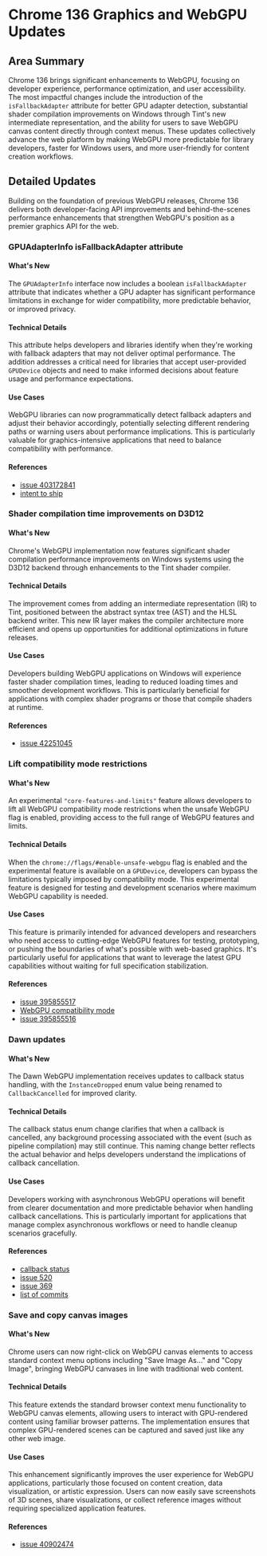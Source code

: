 # Chrome 136 Graphics and WebGPU Updates

## Area Summary

Chrome 136 brings significant enhancements to WebGPU, focusing on developer experience, performance optimization, and user accessibility. The most impactful changes include the introduction of the `isFallbackAdapter` attribute for better GPU adapter detection, substantial shader compilation improvements on Windows through Tint's new intermediate representation, and the ability for users to save WebGPU canvas content directly through context menus. These updates collectively advance the web platform by making WebGPU more predictable for library developers, faster for Windows users, and more user-friendly for content creation workflows.

## Detailed Updates

Building on the foundation of previous WebGPU releases, Chrome 136 delivers both developer-facing API improvements and behind-the-scenes performance enhancements that strengthen WebGPU's position as a premier graphics API for the web.

### GPUAdapterInfo isFallbackAdapter attribute

#### What's New
The `GPUAdapterInfo` interface now includes a boolean `isFallbackAdapter` attribute that indicates whether a GPU adapter has significant performance limitations in exchange for wider compatibility, more predictable behavior, or improved privacy.

#### Technical Details
This attribute helps developers and libraries identify when they're working with fallback adapters that may not deliver optimal performance. The addition addresses a critical need for libraries that accept user-provided `GPUDevice` objects and need to make informed decisions about feature usage and performance expectations.

#### Use Cases
WebGPU libraries can now programmatically detect fallback adapters and adjust their behavior accordingly, potentially selecting different rendering paths or warning users about performance implications. This is particularly valuable for graphics-intensive applications that need to balance compatibility with performance.

#### References
- [issue 403172841](https://issues.chromium.org/issues/403172841)
- [intent to ship](https://groups.google.com/a/chromium.org/g/blink-dev/c/VUkzIOWd2n0)

### Shader compilation time improvements on D3D12

#### What's New
Chrome's WebGPU implementation now features significant shader compilation performance improvements on Windows systems using the D3D12 backend through enhancements to the Tint shader compiler.

#### Technical Details
The improvement comes from adding an intermediate representation (IR) to Tint, positioned between the abstract syntax tree (AST) and the HLSL backend writer. This new IR layer makes the compiler architecture more efficient and opens up opportunities for additional optimizations in future releases.

#### Use Cases
Developers building WebGPU applications on Windows will experience faster shader compilation times, leading to reduced loading times and smoother development workflows. This is particularly beneficial for applications with complex shader programs or those that compile shaders at runtime.

#### References
- [issue 42251045](https://issues.chromium.org/issues/42251045)

### Lift compatibility mode restrictions

#### What's New
An experimental `"core-features-and-limits"` feature allows developers to lift all WebGPU compatibility mode restrictions when the unsafe WebGPU flag is enabled, providing access to the full range of WebGPU features and limits.

#### Technical Details
When the `chrome://flags/#enable-unsafe-webgpu` flag is enabled and the experimental feature is available on a `GPUDevice`, developers can bypass the limitations typically imposed by compatibility mode. This experimental feature is designed for testing and development scenarios where maximum WebGPU capability is needed.

#### Use Cases
This feature is primarily intended for advanced developers and researchers who need access to cutting-edge WebGPU features for testing, prototyping, or pushing the boundaries of what's possible with web-based graphics. It's particularly useful for applications that want to leverage the latest GPU capabilities without waiting for full specification stabilization.

#### References
- [issue 395855517](https://issues.chromium.org/issues/395855517)
- [WebGPU compatibility mode](https://github.com/gpuweb/gpuweb/blob/main/proposals/compatibility-mode.md)
- [issue 395855516](https://issues.chromium.org/issues/395855516)

### Dawn updates

#### What's New
The Dawn WebGPU implementation receives updates to callback status handling, with the `InstanceDropped` enum value being renamed to `CallbackCancelled` for improved clarity.

#### Technical Details
The callback status enum change clarifies that when a callback is cancelled, any background processing associated with the event (such as pipeline compilation) may still continue. This naming change better reflects the actual behavior and helps developers understand the implications of callback cancellation.

#### Use Cases
Developers working with asynchronous WebGPU operations will benefit from clearer documentation and more predictable behavior when handling callback cancellations. This is particularly important for applications that manage complex asynchronous workflows or need to handle cleanup scenarios gracefully.

#### References
- [callback status](https://webgpu-native.github.io/webgpu-headers/Asynchronous-Operations.html#CallbackStatuses)
- [issue 520](https://github.com/webgpu-native/webgpu-headers/issues/520)
- [issue 369](https://github.com/webgpu-native/webgpu-headers/issues/369)
- [list of commits](https://dawn.googlesource.com/dawn/+log/chromium/7049..chromium/7103?n=1000)

### Save and copy canvas images

#### What's New
Chrome users can now right-click on WebGPU canvas elements to access standard context menu options including "Save Image As…" and "Copy Image", bringing WebGPU canvases in line with traditional web content.

#### Technical Details
This feature extends the standard browser context menu functionality to WebGPU canvas elements, allowing users to interact with GPU-rendered content using familiar browser patterns. The implementation ensures that complex GPU-rendered scenes can be captured and saved just like any other web image.

#### Use Cases
This enhancement significantly improves the user experience for WebGPU applications, particularly those focused on content creation, data visualization, or artistic expression. Users can now easily save screenshots of 3D scenes, share visualizations, or collect reference images without requiring specialized application features.

#### References
- [issue 40902474](https://issues.chromium.org/issues/40902474)